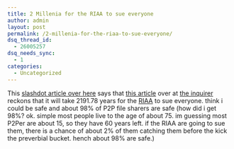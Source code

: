 ```yaml
---
title: 2 Millenia for the RIAA to sue everyone
author: admin
layout: post
permalink: /2-millenia-for-the-riaa-to-sue-everyone/
dsq_thread_id:
  - 26005257
dsq_needs_sync:
  - 1
categories:
  - Uncategorized
---
```

This [slashdot article over here][1] says that [this article][2] over at [the inquirer][3] reckons that it will take 2191.78 years for the [RIAA][4] to sue everyone. think i could be safe and about 98% of P2P file sharers are safe (how did i get 98%? ok. simple most people live to the age of about 75. im guessing most P2Per are about 15, so they have 60 years left. if the RIAA are going to sue them, there is a chance of about 2% of them catching them before the kick the preverbial bucket. hench about 98% are safe.)

 [1]: http://slashdot.org/articles/03/07/29/1434253.shtml?tid=123&tid=141&tid=188&tid=99
 [2]: http://www.theinquirer.net/?article=10733
 [3]: http://www.theinquirer.net/
 [4]: http://www.riaa.org